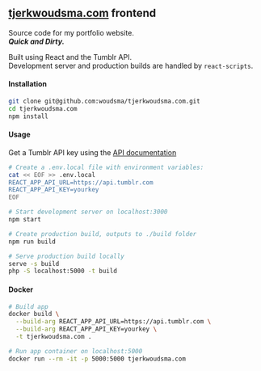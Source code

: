 ## [tjerkwoudsma.com](https://tjerkwoudsma.com) frontend  
Source code for my portfolio website.  
**_Quick and Dirty._**  

Built using React and the Tumblr API.  
Development server and production builds are handled by `react-scripts`.  

#### Installation
```sh
git clone git@github.com:woudsma/tjerkwoudsma.com.git
cd tjerkwoudsma.com
npm install
```

#### Usage
Get a Tumblr API key using the [API documentation](https://www.tumblr.com/docs/en/api/v2)  
```sh
# Create a .env.local file with environment variables:
cat << EOF >> .env.local
REACT_APP_API_URL=https://api.tumblr.com
REACT_APP_API_KEY=yourkey
EOF

# Start development server on localhost:3000
npm start

# Create production build, outputs to ./build folder
npm run build

# Serve production build locally
serve -s build
php -S localhost:5000 -t build
```
#### Docker
```sh
# Build app
docker build \
  --build-arg REACT_APP_API_URL=https://api.tumblr.com \
  --build-arg REACT_APP_API_KEY=yourkey \
  -t tjerkwoudsma.com .

# Run app container on localhost:5000
docker run --rm -it -p 5000:5000 tjerkwoudsma.com
```